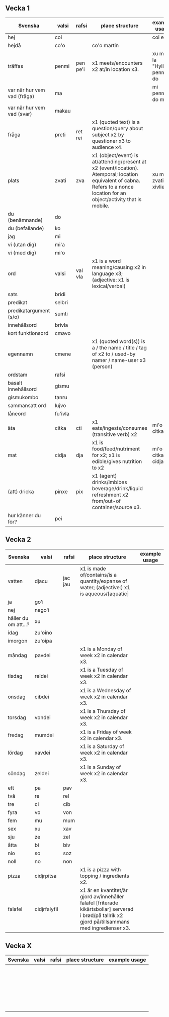 Vecka 1
-------

| Svenska | valsi | rafsi | place structure | example usage |
|---------|-------|-------|-----------------|---------------|
| hej | coi | | | coi eli'as |
| hejdå | co'o | | co'o martin |
| träffas | penmi | pen pe'i | x1 meets/encounters x2 at/in location x3. | xu mi fi la "Hyllie" penmi do | 
| var när hur vem vad (fråga) | ma | | | mi penmi do ma |
| var när hur vem vad (svar) | makau | | |
| fråga | preti | ret rei | x1 (quoted text) is a question/query about subject x2 by questioner x3 to audience x4. |
| plats | zvati | zva | x1 (object/event) is at/attending/present at x2 (event/location). Atemporal; location equivalent of cabna. Refers to a nonce location for an object/activity that is mobile. | xu mi'o zvati la xivlie |
| du (benämnande) | do | | |
| du (befallande) | ko | | |
| jag | mi | | |
| vi (utan dig) | mi'a | | |
| vi (med dig) | mi'o | | |
| ord | valsi | val vla | x1 is a word meaning/causing x2 in language x3; (adjective: x1 is lexical/verbal) |
| sats | bridi | | |
| predikat | selbri | | |
| predikatargument (s/o) | sumti | | |
| innehållsord | brivla | | |
| kort funktionsord | cmavo | | |
| egennamn | cmene | | x1 (quoted word(s)) is a / the name / title / tag of x2 to / used-by namer / name-user x3 (person) |
| ordstam | rafsi | | |
| basalt innehållsord | gismu | | |
| gismukombo | tanru | | |
| sammansatt ord | lujvo | | |
| låneord | fu'ivla | | |
| äta | citka | cti | x1 eats/ingests/consumes (transitive verb) x2 | mi'o citka ma |
| mat | cidja | dja | x1 is food/feed/nutriment for x2; x1 is edible/gives nutrition to x2 | mi'o citka le cidja .ui |
| (att) dricka | pinxe | pix | x1 (agent) drinks/imbibes beverage/drink/liquid refreshment x2 from/out-of container/source x3. |
| hur känner du för? | pei | | |

Vecka 2
--------------

| Svenska | valsi | rafsi | place structure | example usage |
|---------|-------|-------|-----------------|---------------|
| vatten | djacu | jac jau | x1 is made of/contains/is a quantity/expanse of water; (adjective:) x1 is aqueous/[aquatic] |  |
| ja | go'i |  |  |  |
| nej | nago'i  |  |  |  |
| håller du om att...? | xu |  |  |  |
| idag | zu'oino |  |  |  |
| imorgon | zu'oipa |  |  |  |
| måndag | pavdei |  | x1 is a Monday of week x2 in calendar x3. |  |
| tisdag | reldei |  | x1 is a Tuesday of week x2 in calendar x3. |  |
| onsdag | cibdei |  | x1 is a Wednesday of week x2 in calendar x3. |  |
| torsdag | vondei |  | x1 is a Thursday of week x2 in calendar x3. |  |
| fredag | mumdei |  | x1 is a Friday of week x2 in calendar x3. |  |
| lördag | xavdei |  | x1 is a Saturday of week x2 in calendar x3. |  |
| söndag | zeldei |  | x1 is a Sunday of week x2 in calendar x3. |  |
| ett | pa | pav |  |  |
| två | re | rel |  |  |
| tre | ci | cib |  |  |
| fyra | vo | von  |  |  |
| fem | mu  | mum |  |  |
| sex | xu | xav |  |  |
| sju | ze | zel |  |  |
| åtta | bi | biv |  |  |
| nio | so | soz |  |  |
| noll | no | non |  |  |
| pizza | cidjrpitsa |  | x1 is a pizza with topping / ingredients x2. |  |
| falafel | cidjrfalyfil |  | x1 är en kvantitet/är gjord av/innehåller falafel [friterade kikärtsbollar] serverad i brød/på tallrik x2 gjord på/tillsammans med ingredienser x3.  |


Vecka X
--------------

| Svenska | valsi | rafsi | place structure | example usage |
|---------|-------|-------|-----------------|---------------|
|  |  |  |  |  |
|  |  |  |  |  |
|  |  |  |  |  |
|  |  |  |  |  |
|  |  |  |  |  |
|  |  |  |  |  |
|  |  |  |  |  |
|  |  |  |  |  |
|  |  |  |  |  |
|  |  |  |  |  |
|  |  |  |  |  |
|  |  |  |  |  |
|  |  |  |  |  |
|  |  |  |  |  |
|  |  |  |  |  |
|  |  |  |  |  |
|  |  |  |  |  |
|  |  |  |  |  |
|  |  |  |  |  |
|  |  |  |  |  |
|  |  |  |  |  |
|  |  |  |  |  |
|  |  |  |  |  |
|  |  |  |  |  |
|  |  |  |  |  |
